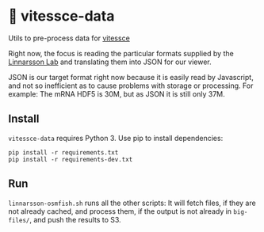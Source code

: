 # 🚄  vitessce-data

Utils to pre-process data for [vitessce](http://github.com/hms-dbmi/vitessce/#readme)

Right now, the focus is reading the particular formats supplied by
the [Linnarsson Lab](http://linnarssonlab.org/osmFISH/availability/)
and translating them into JSON for our viewer.

JSON is our target format right now because it is easily read by Javascript,
and not so inefficient as to cause problems with storage or processing.
For example: The mRNA HDF5 is 30M, but as JSON it is still only 37M.

## Install

`vitessce-data` requires Python 3. Use pip to install dependencies:

```
pip install -r requirements.txt
pip install -r requirements-dev.txt
```

## Run

`linnarsson-osmfish.sh` runs all the other scripts: It will fetch files,
if they are not already cached, and process them, if the output is not
already in `big-files/`, and push the results to S3.
